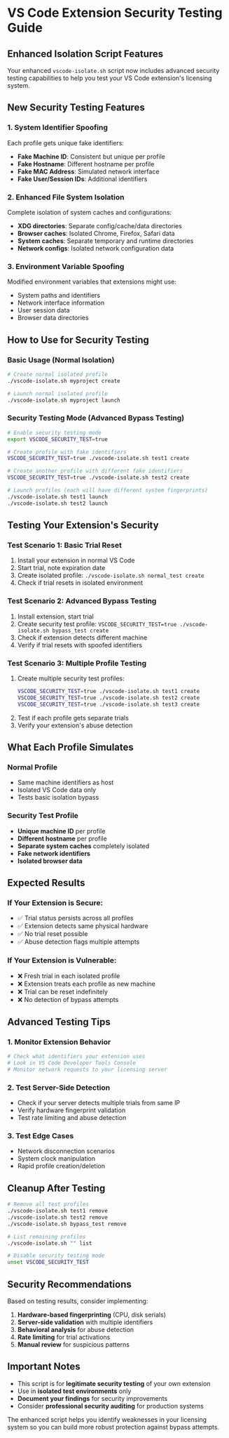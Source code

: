 # VS Code Extension Security Testing Guide

## Enhanced Isolation Script Features

Your enhanced `vscode-isolate.sh` script now includes advanced security testing capabilities to help you test your VS Code extension's licensing system.

## New Security Testing Features

### 1. **System Identifier Spoofing**
Each profile gets unique fake identifiers:
- **Fake Machine ID**: Consistent but unique per profile
- **Fake Hostname**: Different hostname per profile  
- **Fake MAC Address**: Simulated network interface
- **Fake User/Session IDs**: Additional identifiers

### 2. **Enhanced File System Isolation**
Complete isolation of system caches and configurations:
- **XDG directories**: Separate config/cache/data directories
- **Browser caches**: Isolated Chrome, Firefox, Safari data
- **System caches**: Separate temporary and runtime directories
- **Network configs**: Isolated network configuration data

### 3. **Environment Variable Spoofing**
Modified environment variables that extensions might use:
- System paths and identifiers
- Network interface information
- User session data
- Browser data directories

## How to Use for Security Testing

### Basic Usage (Normal Isolation)
```bash
# Create normal isolated profile
./vscode-isolate.sh myproject create

# Launch normal isolated profile
./vscode-isolate.sh myproject launch
```

### Security Testing Mode (Advanced Bypass Testing)
```bash
# Enable security testing mode
export VSCODE_SECURITY_TEST=true

# Create profile with fake identifiers
VSCODE_SECURITY_TEST=true ./vscode-isolate.sh test1 create

# Create another profile with different fake identifiers
VSCODE_SECURITY_TEST=true ./vscode-isolate.sh test2 create

# Launch profiles (each will have different system fingerprints)
./vscode-isolate.sh test1 launch
./vscode-isolate.sh test2 launch
```

## Testing Your Extension's Security

### Test Scenario 1: Basic Trial Reset
1. Install your extension in normal VS Code
2. Start trial, note expiration date
3. Create isolated profile: `./vscode-isolate.sh normal_test create`
4. Check if trial resets in isolated environment

### Test Scenario 2: Advanced Bypass Testing
1. Install extension, start trial
2. Create security test profile: `VSCODE_SECURITY_TEST=true ./vscode-isolate.sh bypass_test create`
3. Check if extension detects different machine
4. Verify if trial resets with spoofed identifiers

### Test Scenario 3: Multiple Profile Testing
1. Create multiple security test profiles:
   ```bash
   VSCODE_SECURITY_TEST=true ./vscode-isolate.sh test1 create
   VSCODE_SECURITY_TEST=true ./vscode-isolate.sh test2 create
   VSCODE_SECURITY_TEST=true ./vscode-isolate.sh test3 create
   ```
2. Test if each profile gets separate trials
3. Verify your extension's abuse detection

## What Each Profile Simulates

### Normal Profile
- Same machine identifiers as host
- Isolated VS Code data only
- Tests basic isolation bypass

### Security Test Profile
- **Unique machine ID** per profile
- **Different hostname** per profile
- **Separate system caches** completely isolated
- **Fake network identifiers**
- **Isolated browser data**

## Expected Results

### If Your Extension is Secure:
- ✅ Trial status persists across all profiles
- ✅ Extension detects same physical hardware
- ✅ No trial reset possible
- ✅ Abuse detection flags multiple attempts

### If Your Extension is Vulnerable:
- ❌ Fresh trial in each isolated profile
- ❌ Extension treats each profile as new machine
- ❌ Trial can be reset indefinitely
- ❌ No detection of bypass attempts

## Advanced Testing Tips

### 1. Monitor Extension Behavior
```bash
# Check what identifiers your extension uses
# Look in VS Code Developer Tools Console
# Monitor network requests to your licensing server
```

### 2. Test Server-Side Detection
- Check if your server detects multiple trials from same IP
- Verify hardware fingerprint validation
- Test rate limiting and abuse detection

### 3. Test Edge Cases
- Network disconnection scenarios
- System clock manipulation
- Rapid profile creation/deletion

## Cleanup After Testing

```bash
# Remove all test profiles
./vscode-isolate.sh test1 remove
./vscode-isolate.sh test2 remove
./vscode-isolate.sh bypass_test remove

# List remaining profiles
./vscode-isolate.sh "" list

# Disable security testing mode
unset VSCODE_SECURITY_TEST
```

## Security Recommendations

Based on testing results, consider implementing:

1. **Hardware-based fingerprinting** (CPU, disk serials)
2. **Server-side validation** with multiple identifiers
3. **Behavioral analysis** for abuse detection
4. **Rate limiting** for trial activations
5. **Manual review** for suspicious patterns

## Important Notes

- This script is for **legitimate security testing** of your own extension
- Use in **isolated test environments** only
- **Document your findings** for security improvements
- Consider **professional security auditing** for production systems

The enhanced script helps you identify weaknesses in your licensing system so you can build more robust protection against bypass attempts.
